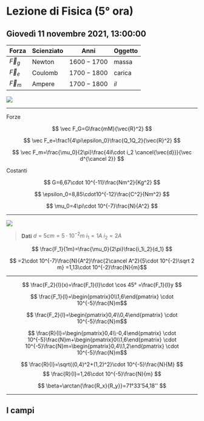 # Lezione di Fisica (5° ora)
## Giovedì 11 novembre 2021, 13:00:00

|Forza|Scienziato|Anni|Oggetto|
|---|---|---|---|
|$\vec F_g$|Newton|$1600-1700$|massa|
|$\vec F_e$|Coulomb|$1700-1800$|carica|
|$\vec F_m$|Ampere|$1700-1800$|$il$|

![](https://i.imgur.com/KNNMQmH.jpg)


---

Forze

$$
\vec F_G=G\frac{mM}{\vec{R}^2}
$$

$$
\vec F_e=\frac1{4\pi\epsilon_0}\frac{Q_1Q_2}{\vec{R}^2}
$$

$$
\vec F_m=\frac{\mu_0}{2\pi}\frac{4il\cdot i_2 \cancel{\vec{d}}}{\vec d^{\cancel 2}}
$$

Costanti

$$
G=6,67\cdot 10^{-11}\frac{Nm^2}{Kg^2}
$$

$$
\epsilon_0=8,85\cdot10^{-12}\frac{C^2}{Nm^2}
$$


$$
\mu_0=4\pi\cdot 10^{-7}\frac{N}{A^2}
$$

---
![](https://i.imgur.com/rOylSIy.jpg)


> **Dati**
> $d=5cm=5\cdot 10^{-2}m$
> $i_1=1A$
> $i_2=2A$

$$
\frac{F_1}{1m}=\frac{\mu_0}{2\pi}\frac{i_1i_2}{d_1}
$$

$$
=2\cdot 10^{-7}\frac{N}{A^2}\frac{2\cancel A^2}{5\cdot 10^{-2}\sqrt 2 m}
=1,13\cdot 10^{-2}\frac{N}{m}$$


---


$$
\frac{F_2}{l}(x)=\frac{F_1}{l}\cdot \cos 45° =\frac{F_1}{l}y
$$

$$
\frac{F_1}{l}=\begin{pmatrix}0\\1,6\end{pmatrix}
\cdot 10^{-5}\frac{N}m$$

$$
\frac{F_2}{l}=\begin{pmatrix}0,4\\0,4\end{pmatrix}
\cdot 10^{-5}\frac{N}m$$


$$
\frac{R}{l}=\begin{pmatrix}0,4\\-0,4\end{pmatrix}
\cdot 10^{-5}\frac{N}m+\begin{pmatrix}0\\1,6\end{pmatrix}
\cdot 10^{-5}\frac{N}m=\begin{pmatrix}0,4\\1,2\end{pmatrix}
\cdot 10^{-5}\frac{N}m$$


$$
\frac{R}{l}=\sqrt{(0,4)^2+(1,2)^2}\cdot 10^{-5}\frac{N}{M}
$$
$$
\frac{R}{l}=1,26\cdot 10^{-5}\frac{N}{m}
$$


$$
\beta=\arctan{\frac{R_x}{R_y}}=71°33'54,18''
$$

----

## I campi


<!--stackedit_data:
eyJoaXN0b3J5IjpbMTA2NjU4MDExMiwxMzQzNjg3NzczLDE2Mz
M4MjU4NzgsLTEyMDIzMTM2MzZdfQ==
-->